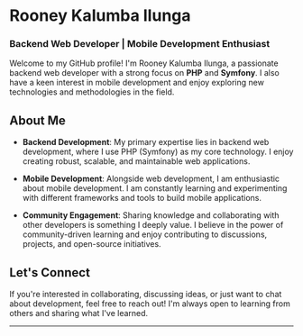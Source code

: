 # Rooney Kalumba Ilunga

### Backend Web Developer | Mobile Development Enthusiast

Welcome to my GitHub profile! I'm Rooney Kalumba Ilunga, a passionate backend web developer with a strong focus on **PHP** and **Symfony**. I also have a keen interest in mobile development and enjoy exploring new technologies and methodologies in the field.

## About Me

- **Backend Development**: My primary expertise lies in backend web development, where I use PHP (Symfony) as my core technology. I enjoy creating robust, scalable, and maintainable web applications.
  
- **Mobile Development**: Alongside web development, I am enthusiastic about mobile development. I am constantly learning and experimenting with different frameworks and tools to build mobile applications.

- **Community Engagement**: Sharing knowledge and collaborating with other developers is something I deeply value. I believe in the power of community-driven learning and enjoy contributing to discussions, projects, and open-source initiatives.

## Let's Connect

If you're interested in collaborating, discussing ideas, or just want to chat about development, feel free to reach out! I'm always open to learning from others and sharing what I've learned.

---
